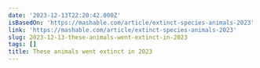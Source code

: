 ```yaml
---
date: '2023-12-13T22:20:42.000Z'
isBasedOn: 'https://mashable.com/article/extinct-species-animals-2023'
link: 'https://mashable.com/article/extinct-species-animals-2023'
slug: 2023-12-13-these-animals-went-extinct-in-2023
tags: []
title: These animals went extinct in 2023
---
```


